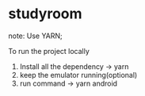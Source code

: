# studyroom

note:  Use YARN;

To run the project locally
1. Install all the dependency -> yarn
2. keep the emulator running(optional)
3. run command -> yarn android